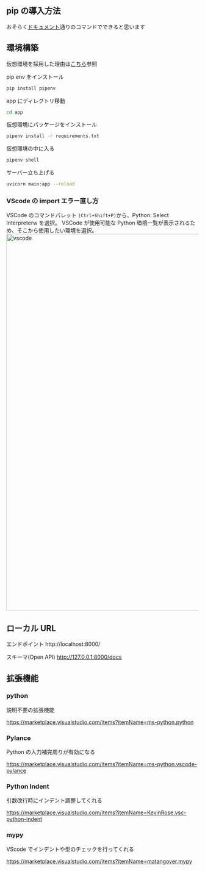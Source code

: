 ## pip の導入方法

おそらく[ドキュメント](https://pip.pypa.io/en/stable/installation/)通りのコマンドでできると思います

## 環境構築

仮想環境を採用した理由は[こちら](https://zenn.dev/nekoallergy/articles/py-env-pipenv01#%E7%92%B0%E5%A2%83%E3%82%92%E5%88%86%E3%81%91%E3%82%8B%E3%81%A8%E4%BD%95%E3%81%8C%E5%AC%89%E3%81%97%E3%81%84%E3%81%AE%EF%BC%9F)参照

pip env をインストール

```bash
pip install pipenv
```

app にディレクトリ移動

```bash
cd app
```

仮想環境にパッケージをインストール

```bash
pipenv install -r requirements.txt
```

仮想環境の中に入る

```bash
pipenv shell
```

サーバー立ち上げる

```bash
uvicorn main:app --reload
```

### VScode の import エラー直し方

VSCode のコマンドパレット `(Ctrl+Shift+P)`から、Python: Select Interpreterw を選択。
VSCode が使用可能な Python 環境一覧が表示されるため、そこから使用したい環境を選択。
<img width="988" alt="vscode" src="https://github.com/mikaijun/fast-api-onboarding/assets/74134232/4f13a283-8ea5-4758-b3e9-70061201a4cc">

## ローカル URL

エンドポイント
http://localhost:8000/

スキーマ(Open API)
http://127.0.0.1:8000/docs

## 拡張機能

### python

説明不要の拡張機能

https://marketplace.visualstudio.com/items?itemName=ms-python.python

### Pylance

Python の入力補完周りが有効になる

https://marketplace.visualstudio.com/items?itemName=ms-python.vscode-pylance

### Python Indent

引数改行時にインデント調整してくれる

https://marketplace.visualstudio.com/items?itemName=KevinRose.vsc-python-indent

### mypy

VScode でインデントや型のチェックを行ってくれる

https://marketplace.visualstudio.com/items?itemName=matangover.mypy
